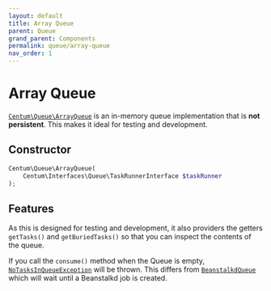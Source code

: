 ```yaml
---
layout: default
title: Array Queue
parent: Queue
grand_parent: Components
permalink: queue/array-queue
nav_order: 1
---
```




# Array Queue

[`Centum\Queue\ArrayQueue`](https://github.com/SidRoberts/centum/tree/development/src/Queue/ArrayQueue.php) is an in-memory queue implementation that is **not persistent**.
This makes it ideal for testing and development.



## Constructor

```php
Centum\Queue\ArrayQueue(
    Centum\Interfaces\Queue\TaskRunnerInterface $taskRunner
);
```



## Features

As this is designed for testing and development, it also providers the getters `getTasks()` and `getBuriedTasks()` so that you can inspect the contents of the queue.

If you call the `consume()` method when the Queue is empty, [`NoTasksInQueueException`](https://github.com/SidRoberts/centum/blob/main/src/Queue/Exception/NoTasksInQueueException.php) will be thrown.
This differs from [`BeanstalkdQueue`](beanstalkd-queue.md) which will wait until a Beanstalkd job is created.
